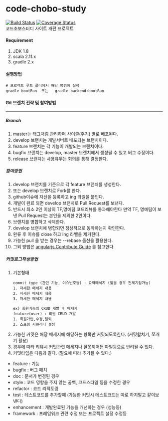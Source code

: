# code-chobo-study
[![Build Status](https://travis-ci.org/codechobostudy/code-chobo-study.svg?branch=feature%2Fstudy-cha)](https://travis-ci.org/codechobostudy/code-chobo-study) [![Coverage Status](https://coveralls.io/repos/codechobostudy/code-chobo-study/badge.svg?branch=feature%2Fstudy-cha)](https://coveralls.io/r/codechobostudy/code-chobo-study?branch=feature%2Fstudy-cha)    
코드초보스터디 사이트 개편 프로젝트

#### Requirement
1. JDK 1.8
2. scala 2.11.x
3. gradle 2.x

#### 실행방법
```
# 프로젝트 루트 폴더에서 해당 명령어 실행
gradle bootRun  또는   gradle backend:bootRun
```

#### Git 브랜치 전략 및 참여방법
----
##### Branch
1. master는 태그처럼 관리하며 사이클(주기) 별로 배포된다.
2. develop 브랜치는 개발서버로 배포되는 브랜치이다.
3. feature 브랜치는 각 기능이 개발되는 브랜치이다.
4. bugfix 브랜치는 develop, master 브랜치에서 생성될 수 있고 버그 수정이다.
5. release 브랜치는 사용유무는 회의를 통해 결정한다.

##### 참여방법
1. develop 브랜치를 기준으로 각 feature 브랜치를 생성한다.
2. 또는 develop 브랜치로 Fork를 한다.
3. github이슈에 자신을 등록하고 ing 라벨을 붙인다.
4. 개발이 완료 되면 develop 브랜치로 Pull Request를 보낸다.
5. 반드시 최소 2인 이상의 TF,명예팀 코드리뷰를 통과해야한다
   만약 TF, 명예팀이 보낸 Pull Request는 본인을 제외한 2인이다.
6. 브랜치를 병합하고 삭제한다.
7. develop 브랜치에 병합되면 정상적으로 동작하는지 확인한다.
8. 완류 후 이슈를 close 하고 ing 라벨을 제거한다.
9. 가능한 pull 을 받는 경우는 --rebase 옵션을 활용한다.
10. 그외 방법은 [angularjs Contribute Guide](https://github.com/angular/angular.js/blob/master/CONTRIBUTING.md#submitting-a-pull-request) 를 참고한다.

##### 커밋로그작성방법
1. 기본형태
    ```
    commit type (관련 기능, 이슈번호등) : 요약메세지 (짧을 경우 전체기입가능)
    1. 자세한 메세지 내용
    2. 자세한 메세지 내용
    3. 자세한 메세지 내용

	ex) 회원기능의 CRUD 개발 후 메세지
    feature(user) : 회원 CRUD 개발
    1. 회원가입,수정,탈퇴
    2. 스프링 시큐리티 설정
    ```
2. 가능한 커밋은 해당 메세지에 해당하는 항목만 커밋되도록한다. (커밋합치기, 쪼개기 활용)
3. 경우에 따라 리뷰시 커밋관련 메세지나 잘못끼어든 파일등으로 반려될 수 있다.
4. 커밋타입은 다음과 같다. (필요에 따라 추가될 수 있다.)
 - feature : 기능
 - bugfix : 버그 패치
 - doc : 문서가 변경된 경우
 - style : 코드 영향을 주지 않는 공백, 코드스타일 등을 수정한 경우
 - refactor : 코드 리팩토링
 - test : 테스트코드를 추가할때 (가능한 커밋시 테스트코드는 따로 하지말고 같이보낸다)
 - enhancement : 개발완료된 기능을 개선하는 경우 (성능등)
 - framework : 프레임워크 관련 수정 또는 프로젝트 설정 수정등
